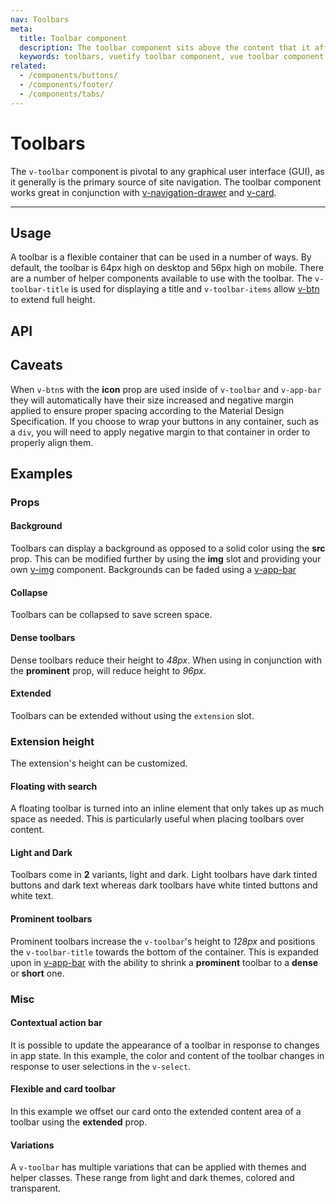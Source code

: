 ```yaml
---
nav: Toolbars
meta:
  title: Toolbar component
  description: The toolbar component sits above the content that it affects and provides an area for labeling and additional actions.
  keywords: toolbars, vuetify toolbar component, vue toolbar component
related:
  - /components/buttons/
  - /components/footer/
  - /components/tabs/
---
```


# Toolbars

The `v-toolbar` component is pivotal to any graphical user interface (GUI), as it generally is the primary source of site navigation. The toolbar component works great in conjunction with [v-navigation-drawer](/components/navigation-drawers) and [v-card](/components/cards).

<!-- ![Toolbar Entry](https://cdn.vuetifyjs.com/docs/images/components-temp/v-toolbar/v-toolbar-entry.png) -->

---

## Usage

A toolbar is a flexible container that can be used in a number of ways. By default, the toolbar is 64px high on desktop and 56px high on mobile. There are a number of helper components available to use with the toolbar. The `v-toolbar-title` is used for displaying a title and `v-toolbar-items` allow [v-btn](/components/buttons) to extend full height.

<usage name="v-toolbar" />

<entry />

## API

<api-inline />

<!-- ## Sub-components

### v-toolbar-items

v-toolbar-items description

### v-toolbar-title

v-toolbar-title description -->

## Caveats

<alert type="warning">

  When `v-btn`s with the **icon** prop are used inside of `v-toolbar` and `v-app-bar` they will automatically have their size increased and negative margin applied to ensure proper spacing according to the Material Design Specification. If you choose to wrap your buttons in any container, such as a `div`, you will need to apply negative margin to that container in order to properly align them.

</alert>

## Examples

### Props

#### Background

Toolbars can display a background as opposed to a solid color using the **src** prop. This can be modified further by using the **img** slot and providing your own [v-img](/components/images) component. Backgrounds can be faded using a [v-app-bar](/components/app-bars#prominent-w-scroll-shrink-and-image)

<example file="v-toolbar/prop-background" />

#### Collapse

Toolbars can be collapsed to save screen space.

<example file="v-toolbar/prop-collapse" />

#### Dense toolbars

Dense toolbars reduce their height to _48px_. When using in conjunction with the **prominent** prop, will reduce height to _96px_.

<example file="v-toolbar/prop-dense" />

#### Extended

Toolbars can be extended without using the `extension` slot.

<example file="v-toolbar/prop-extended" />

### Extension height

The extension's height can be customized.

<example file="v-toolbar/prop-extension-height" />

#### Floating with search

A floating toolbar is turned into an inline element that only takes up as much space as needed. This is particularly useful when placing toolbars over content.

<example file="v-toolbar/prop-floating-with-search" />

#### Light and Dark

Toolbars come in **2** variants, light and dark. Light toolbars have dark tinted buttons and dark text whereas dark toolbars have white tinted buttons and white text.

<example file="v-toolbar/prop-light-and-dark" />

#### Prominent toolbars

Prominent toolbars increase the `v-toolbar`'s height to _128px_ and positions the `v-toolbar-title` towards the bottom of the container. This is expanded upon in [v-app-bar](/components/app-bars#prominent-w-scroll-shrink) with the ability to shrink a **prominent** toolbar to a **dense** or **short** one.

<example file="v-toolbar/prop-prominent" />

### Misc

#### Contextual action bar

It is possible to update the appearance of a toolbar in response to changes in app state. In this example, the color and content of the toolbar changes in response to user selections in the `v-select`.

<example file="v-toolbar/misc-contextual-action-bar" />

#### Flexible and card toolbar

In this example we offset our card onto the extended content area of a toolbar using the **extended** prop.

<example file="v-toolbar/misc-flexible-and-card" />

#### Variations

A `v-toolbar` has multiple variations that can be applied with themes and helper classes. These range from light and dark themes, colored and transparent.

<example file="v-toolbar/misc-variations" />
